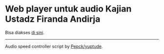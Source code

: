 # Web player untuk audio Kajian Ustadz Firanda Andirja

Bisa diakses [di sini](https://mufidu.github.io/kajian-ufa).

---

Audio speed controller script by [Pepck/yuptude](https://github.com/Pepck/yuptude).
